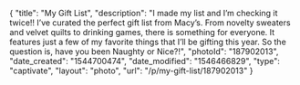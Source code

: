{
    "title": "My Gift List",
    "description": "I made my list and I’m checking it twice!! I’ve curated the perfect gift list from Macy’s.  From novelty sweaters and velvet quilts to drinking games, there is something for everyone.  It features just a few of my favorite things that I’ll be gifting this year.  So the question is, have you been Naughty or Nice?!",
    "photoId": "187902013",
    "date_created": "1544700474",
    "date_modified": "1546466829",
    "type": "captivate",
    "layout": "photo",
    "url": "\/p\/my-gift-list\/187902013"
}